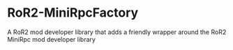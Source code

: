 # RoR2-MiniRpcFactory
 A RoR2 mod developer library that adds a friendly wrapper around the RoR2 MiniRpc mod developer library
